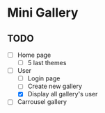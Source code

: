 # Mini Gallery

## TODO
- [ ] Home page
    - [ ] 5 last themes
- [ ] User
    - [ ] Login page
    - [ ] Create new gallery
    - [x] Display all gallery's user
- [ ] Carrousel gallery